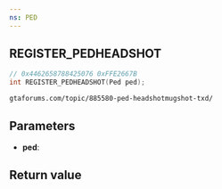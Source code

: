 ```yaml
---
ns: PED
---
```

## REGISTER_PEDHEADSHOT

```c
// 0x4462658788425076 0xFFE2667B
int REGISTER_PEDHEADSHOT(Ped ped);
```

```
gtaforums.com/topic/885580-ped-headshotmugshot-txd/  
```

## Parameters
* **ped**: 

## Return value
